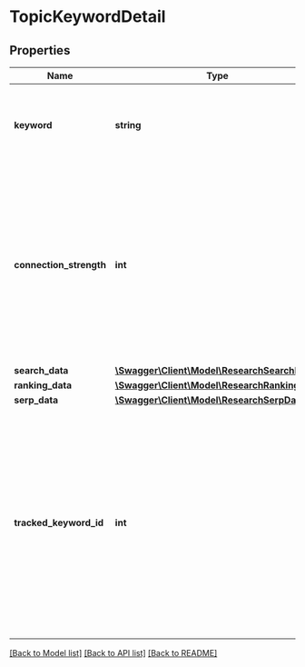 # TopicKeywordDetail

## Properties
Name | Type | Description | Notes
------------ | ------------- | ------------- | -------------
**keyword** | **string** | The exact keyword phrase for the returned related keyword. | [optional] 
**connection_strength** | **int** | The strength of the connection between the related keyword returned and the topic specified, in a range from 1 to 5, where 5 is a very strong connection. | [optional] 
**search_data** | [**\Swagger\Client\Model\ResearchSearchData**](ResearchSearchData.md) |  | [optional] 
**ranking_data** | [**\Swagger\Client\Model\ResearchRankingData**](ResearchRankingData.md) |  | [optional] 
**serp_data** | [**\Swagger\Client\Model\ResearchSerpData**](ResearchSerpData.md) |  | [optional] 
**tracked_keyword_id** | **int** | The unique ID used to identify and reference the keyword in the system. Returned only if the keyword is tracked in the SEOmonitor campaign. It can be stored and used in other endpoints for filtering. | [optional] 

[[Back to Model list]](../../README.md#documentation-for-models) [[Back to API list]](../../README.md#documentation-for-api-endpoints) [[Back to README]](../../README.md)

